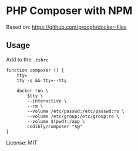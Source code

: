 # PHP Composer with NPM

Based on: https://github.com/prooph/docker-files

## Usage

Add to the `.zshrc`

```
function composer () {
    tty=
    tty -s && tty=--tty

    docker run \
        $tty \
        --interactive \
        --rm \
        --volume /etc/passwd:/etc/passwd:ro \
        --volume /etc/group:/etc/group:ro \
        --volume $(pwd):/app \
        codibly/composer "$@"
}
```

License: MIT
